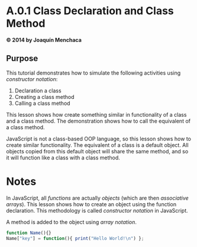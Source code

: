 # A.0.1 Class Declaration and Class Method
**© 2014 by Joaquín Menchaca**

## Purpose

This tutorial demonstrates how to simulate the following activities using *constructor notation*:

1. Declaration a class
2. Creating a class method
3. Calling a class method

This lesson shows how create something similar in functionality of a class and a class method.  The demonstration shows how to call the equivalent of a class method.

JavaScript is not a class-based OOP language, so this lesson shows how to create similar functionality.  The equivalent of a class is a default object.  All objects copied from this default object will share the same method, and so it will function like a class with a class method.

# Notes

In JavaScript, all *functions* are actually *objects* (which are then *associative arrays*).  This lesson shows how to create an object using the function declaration. This methodology is called *constructor notation* in JavaScript.

A method is added to the object using *array notation*.

```JavaScript
function Name(){}
Name["key"] = function(){ print("Hello World!\n") };
```
